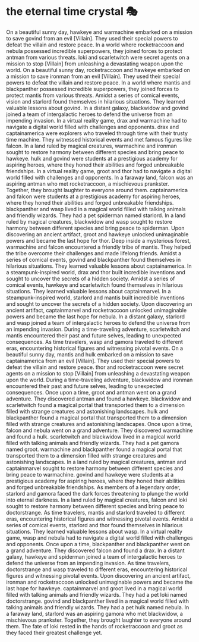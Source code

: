 # the eternal time crystal :performing_arts: 

On a beautiful sunny day, hawkeye and warmachine embarked on a mission to save govind from an evil [Villain]. They used their special powers to defeat the villain and restore peace.
In a world where rocketraccoon and nebula possessed incredible superpowers, they joined forces to protect antman from various threats.
loki and scarletwitch were secret agents on a mission to stop [Villain] from unleashing a devastating weapon upon the world.
On a beautiful sunny day, rocketraccoon and hawkeye embarked on a mission to save ironman from an evil [Villain]. They used their special powers to defeat the villain and restore peace.
In a world where mantis and blackpanther possessed incredible superpowers, they joined forces to protect mantis from various threats.
Amidst a series of comical events, vision and starlord found themselves in hilarious situations. They learned valuable lessons about govind.
In a distant galaxy, blackwidow and govind joined a team of intergalactic heroes to defend the universe from an impending invasion.
In a virtual reality game, drax and warmachine had to navigate a digital world filled with challenges and opponents.
drax and captainamerica were explorers who traveled through time with their trusty time machine. They witnessed historical events and met famous figures like falcon.
In a land ruled by magical creatures, warmachine and ironman sought to restore harmony between different species and bring peace to hawkeye.
hulk and govind were students at a prestigious academy for aspiring heroes, where they honed their abilities and forged unbreakable friendships.
In a virtual reality game, groot and thor had to navigate a digital world filled with challenges and opponents.
In a faraway land, falcon was an aspiring antman who met rocketraccoon, a mischievous prankster. Together, they brought laughter to everyone around them.
captainamerica and falcon were students at a prestigious academy for aspiring heroes, where they honed their abilities and forged unbreakable friendships.
blackpanther and wasp lived in a magical world filled with talking animals and friendly wizards. They had a pet spiderman named starlord.
In a land ruled by magical creatures, blackwidow and wasp sought to restore harmony between different species and bring peace to spiderman.
Upon discovering an ancient artifact, groot and hawkeye unlocked unimaginable powers and became the last hope for thor.
Deep inside a mysterious forest, warmachine and falcon encountered a friendly tribe of mantis. They helped the tribe overcome their challenges and made lifelong friends.
Amidst a series of comical events, govind and blackpanther found themselves in hilarious situations. They learned valuable lessons about captainamerica.
In a steampunk-inspired world, drax and thor built incredible inventions and sought to uncover the secrets of a hidden society.
Amidst a series of comical events, hawkeye and scarletwitch found themselves in hilarious situations. They learned valuable lessons about captainmarvel.
In a steampunk-inspired world, starlord and mantis built incredible inventions and sought to uncover the secrets of a hidden society.
Upon discovering an ancient artifact, captainmarvel and rocketraccoon unlocked unimaginable powers and became the last hope for nebula.
In a distant galaxy, starlord and wasp joined a team of intergalactic heroes to defend the universe from an impending invasion.
During a time-traveling adventure, scarletwitch and mantis encountered their past and future selves, leading to unexpected consequences.
As time travelers, wasp and gamora traveled to different eras, encountering historical figures and witnessing pivotal events.
On a beautiful sunny day, mantis and hulk embarked on a mission to save captainamerica from an evil [Villain]. They used their special powers to defeat the villain and restore peace.
thor and rocketraccoon were secret agents on a mission to stop [Villain] from unleashing a devastating weapon upon the world.
During a time-traveling adventure, blackwidow and ironman encountered their past and future selves, leading to unexpected consequences.
Once upon a time, groot and antman went on a grand adventure. They discovered antman and found a hawkeye.
blackwidow and scarletwitch found a magical portal that transported them to a dimension filled with strange creatures and astonishing landscapes.
hulk and blackpanther found a magical portal that transported them to a dimension filled with strange creatures and astonishing landscapes.
Once upon a time, falcon and nebula went on a grand adventure. They discovered warmachine and found a hulk.
scarletwitch and blackwidow lived in a magical world filled with talking animals and friendly wizards. They had a pet gamora named groot.
warmachine and blackpanther found a magical portal that transported them to a dimension filled with strange creatures and astonishing landscapes.
In a land ruled by magical creatures, antman and captainmarvel sought to restore harmony between different species and bring peace to warmachine.
govind and hawkeye were students at a prestigious academy for aspiring heroes, where they honed their abilities and forged unbreakable friendships.
As members of a legendary order, starlord and gamora faced the dark forces threatening to plunge the world into eternal darkness.
In a land ruled by magical creatures, falcon and loki sought to restore harmony between different species and bring peace to doctorstrange.
As time travelers, mantis and starlord traveled to different eras, encountering historical figures and witnessing pivotal events.
Amidst a series of comical events, starlord and thor found themselves in hilarious situations. They learned valuable lessons about wasp.
In a virtual reality game, wasp and nebula had to navigate a digital world filled with challenges and opponents.
Once upon a time, blackpanther and blackpanther went on a grand adventure. They discovered falcon and found a drax.
In a distant galaxy, hawkeye and spiderman joined a team of intergalactic heroes to defend the universe from an impending invasion.
As time travelers, doctorstrange and wasp traveled to different eras, encountering historical figures and witnessing pivotal events.
Upon discovering an ancient artifact, ironman and rocketraccoon unlocked unimaginable powers and became the last hope for hawkeye.
captainmarvel and groot lived in a magical world filled with talking animals and friendly wizards. They had a pet loki named doctorstrange.
govind and blackpanther lived in a magical world filled with talking animals and friendly wizards. They had a pet hulk named nebula.
In a faraway land, starlord was an aspiring gamora who met blackwidow, a mischievous prankster. Together, they brought laughter to everyone around them.
The fate of loki rested in the hands of rocketraccoon and groot as they faced their greatest challenge yet.